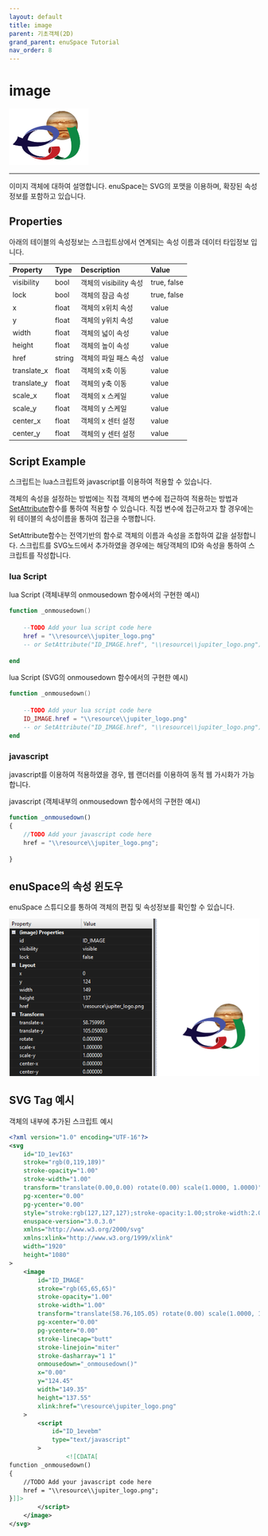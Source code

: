 ```yaml
---
layout: default
title: image
parent: 기초객체(2D)
grand_parent: enuSpace Tutorial
nav_order: 8
---
```


# image

![](/assets/tutorial/image_image.png)

---

이미지 객체에 대하여 설명합니다. enuSpace는 SVG의 포맷을 이용하며, 확장된 속성 정보를 포함하고 있습니다.

## Properties

아래의 테이블의 속성정보는 스크립트상에서 연계되는 속성 이름과 데이터 타입정보 입니다.

| Property | Type | Description | Value |
| :--- | :--- | :--- | :--- |
| visibility | bool | 객체의 visibility 속성 | true, false |
| lock | bool | 객체의 잠금 속성 | true, false |
| x | float | 객체의 x위치 속성 | value |
| y | float | 객체의 y위치 속성 | value |
| width | float | 객체의 넓이 속성 | value |
| height | float | 객체의 높이 속성 | value  |
| href | string | 객체의 파일 패스 속성 | value |
| translate\_x | float | 객체의 x축 이동 | value |
| translate\_y | float | 객체의 y축 이동 | value |
| scale\_x | float | 객체의 x 스케일 | value |
| scale\_y | float | 객체의 y 스케일 | value |
| center\_x | float | 객체의 x 센터 설정 | value |
| center\_y | float | 객체의 y 센터 설정 | value |

#### 

## Script Example

스크립트는 lua스크립트와 javascript를 이용하여 적용할 수 있습니다.

객체의 속성을 설정하는 방법에는 직접 객체의 변수에 접근하여 적용하는 방법과 [SetAttribute](/ScriptAPI/SetAttribute.html)함수를 통하여 적용할 수 있습니다. 직접 변수에 접근하고자 할 경우에는 위 테이블의 속성이름을 통하여 접근을 수행합니다.

SetAttribute함수는 전역기반의 함수로 객체의 이름과 속성을 조합하여 값을 설정합니다. 스크립트를 SVG노드에서 추가하였을 경우에는 해당객체의 ID와 속성을 통하여 스크립트를 작성합니다.

### lua Script

lua Script \(객체내부의 onmousedown 함수에서의 구현한 예시\)

```lua
function _onmousedown()

    --TODO Add your lua script code here
    href = "\\resource\\jupiter_logo.png"
    -- or SetAttribute("ID_IMAGE.href", "\\resource\\jupiter_logo.png")        

end
```

lua Script \(SVG의 onmousedown 함수에서의 구현한 예시\)

```lua
function _onmousedown()

    --TODO Add your lua script code here
    ID_IMAGE.href = "\\resource\\jupiter_logo.png"
    -- or SetAttribute("ID_IMAGE.href", "\\resource\\jupiter_logo.png")    
end
```

### javascript

javascript를 이용하여 적용하였을 경우, 웹 랜더러를 이용하여 동적 웹 가시화가 가능합니다.

javascript \(객체내부의 onmousedown 함수에서의 구현한 예시\)

```js
function _onmousedown()
{    
    //TODO Add your javascript code here
    href = "\\resource\\jupiter_logo.png";

}
```

## enuSpace의 속성 윈도우

enuSpace 스튜디오를 통하여 객체의 편집 및 속성정보를 확인할 수 있습니다.

![](/assets/tutorial/image_property.png)

## SVG Tag 예시

객체의 내부에 추가된 스크립트 예시

```xml
<?xml version="1.0" encoding="UTF-16"?>
<svg
	id="ID_1evI63"
	stroke="rgb(0,119,189)"
	stroke-opacity="1.00"
	stroke-width="1.00"
	transform="translate(0.00,0.00) rotate(0.00) scale(1.0000, 1.0000)"
	pg-xcenter="0.00"
	pg-ycenter="0.00"
	style="stroke:rgb(127,127,127);stroke-opacity:1.00;stroke-width:2.00;stroke-dasharray:1,1,1;"
	enuspace-version="3.0.3.0"
	xmlns="http://www.w3.org/2000/svg"
	xmlns:xlink="http://www.w3.org/1999/xlink"
	width="1920"
	height="1080"
>
	<image
		id="ID_IMAGE"
		stroke="rgb(65,65,65)"
		stroke-opacity="1.00"
		stroke-width="1.00"
		transform="translate(58.76,105.05) rotate(0.00) scale(1.0000, 1.0000)"
		pg-xcenter="0.00"
		pg-ycenter="0.00"
		stroke-linecap="butt"
 		stroke-linejoin="miter"
 		stroke-dasharray="1 1"
 		onmousedown="_onmousedown()"
		x="0.00"
		y="124.45"
		width="149.35"
		height="137.55"
		xlink:href="\resource\jupiter_logo.png"
	>
		<script
			id="ID_1evebm"
			type="text/javascript"
		>
				<![CDATA[
function _onmousedown()
{	
	//TODO Add your javascript code here
	href = "\\resource\\jupiter_logo.png";
}]]>
		</script>
	</image>
</svg>

```

## 



